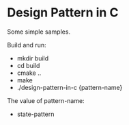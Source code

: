 # Design Pattern in C

Some simple samples.

Build and run:
- mkdir build
- cd build
- cmake ..
- make
- ./design-pattern-in-c {pattern-name}

The value of pattern-name:
- state-pattern





